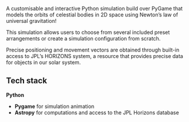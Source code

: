 A customisable and interactive Python simulation build over PyGame that models the orbits of celestial bodies in 2D space using Newton’s law of universal gravitation!

This simulation allows users to choose from several included preset arrangements or create a simulation configuration from scratch.

Precise positioning and movement vectors are obtained through built-in access to JPL’s HORIZONS system, a resource that provides precise data for objects in our solar system.


## Tech stack

**Python** 
- **Pygame** for simulation animation
- **Astropy** for computations and access to the JPL Horizons database